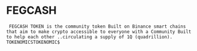 # FEGCASH
     FEGCASH TOKEN is the community token Built on Binance smart chains that aim to make crypto accessible to everyone with a Community Built to help each other ..circulating a supply of 1Q (quadrillion).     TOKENOMICSTOKENOMIC$
